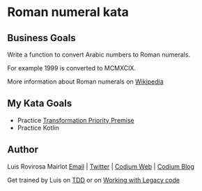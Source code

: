 # Roman numeral kata
## Business Goals

Write a function to convert Arabic numbers to Roman numerals.

For example 1999 is converted to MCMXCIX.

More information about Roman numerals on [Wikipedia](https://en.wikipedia.org/wiki/Roman_numerals)

## My Kata Goals

- Practice [Transformation Priority Premise](https://en.wikipedia.org/wiki/Transformation_Priority_Premise)
- Practice Kotlin

## Author

Luis Rovirosa Mairlot
[Email](mailto:luisrovirosa@gmail.com) |
[Twitter](https://www.twitter.com/luisrovirosa) |
[Codium Web](https://www.codium.team) |
[Codium Blog](https://blog.codium.team)

Get trained by Luis on [TDD](https://www.codium.team/curso-tdd.html) or on [Working with Legacy code](https://www.codium.team/curso-legacy-code.html) 